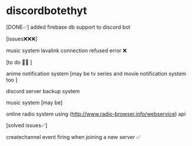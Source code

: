 # discordbotethyt
[DONE✅]
added firebase db support to discord bot

[issues❌❌❌]

music system lavalink connection refused error  ❌

[to do 🤔🤔 ]
 
anime notification system [may be tv series and movie notification system too ]

discord server backup system 

music system [may be] 

online radio system using (http://www.radio-browser.info/webservice) api



[solved issues✅]

createchannel event firing when joining a new server ✅
